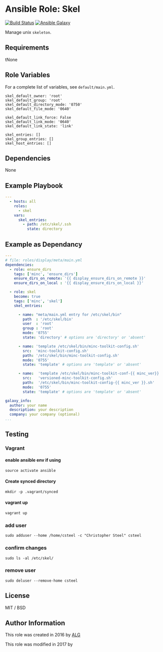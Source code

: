# Ansible Role: Skel

[![Build Status](https://travis-ci.org/AttestationLegale/ansible-role-skel.svg?branch=master)](https://travis-ci.org/AttestationLegale/ansible-role-skel) [![Ansible Galaxy](http://img.shields.io/badge/ansible--galaxy-skel-blue.svg)](https://galaxy.ansible.com/AttestationLegale/skel/)

Manage unix `skeleton`.

## Requirements

tNone

## Role Variables

For a complete list of variables, see `default/main.yml`.

    skel_default_owner: 'root'
    skel_default_group: 'root'
    skel_default_directory_mode: '0750'
    skel_default_file_mode: '0640'
    
    skel_default_link_force: False
    skel_default_link_mode: '0640'
    skel_default_link_state: 'link'
    
    skel_entries: []
    skel_group_entries: []
    skel_host_entries: []

## Dependencies

None

## Example Playbook

```yaml
---
  - hosts: all
    roles:
      - skel
    vars:
      skel_entries:
        - path: /etc/skel/.ssh
          state: directory
```

## Example as Dependancy

```yaml
---
# file: roles/display/meta/main.yml
dependencies:
  - role: ensure_dirs
    tags: ['minc', 'ensure_dirs']
    ensure_dirs_on_remote: '{{ display_ensure_dirs_on_remote }}'
    ensure_dirs_on_local : '{{ display_ensure_dirs_on_local }}'

  - role: skel
    become: true
    tags: ['minc', 'skel']
    skel_entries:

      - name: "meta/main.yml entry for /etc/skel/bin"
        path  : '/etc/skel/bin'
        user  : 'root'
        group : 'root'
        mode: '0755'
        state: 'directory' # options are 'directory' or 'absent'

      - name: 'template /etc/skel/bin/minc-toolkit-config.sh'
        src:  'minc-toolkit-config.sh'
        path: '/etc/skel/bin/minc-toolkit-config.sh'
        mode: '0755'
        state: 'template' # options are 'template' or 'absent'

      - name:  'template /etc/skel/bin/minc-toolkit-conf-{{ minc_ver}}.sh'
        src:   'versioned-minc-toolkit-config.sh'
        path:  '/etc/skel/bin/minc-toolkit-config-{{ minc_ver }}.sh'
        mode:  '0755'
        state: 'template' # options are 'template' or 'absent'

galaxy_info:
  author: your name
  description: your description
  company: your company (optional)
...
```
## Testing

### Vagrant

#### enable ansible env if using

```shell
source activate ansible
```

#### Create synced directory

```shell
mkdir -p .vagrant/synced
```

#### vagrant up

```shell
vagrant up
```

### add user

```shell
sudo adduser --home /home/csteel -c "Christopher Steel" csteel
```

### confirm changes

```shell
sudo ls -al /etc/skel/
```

### remove user

```shell
sudo deluser --remove-home csteel
```



## License

MIT / BSD

## Author Information

This role was created in 2016 by [ALG](https://www.attestationlegale.fr)

This role was modified in 2017 by 